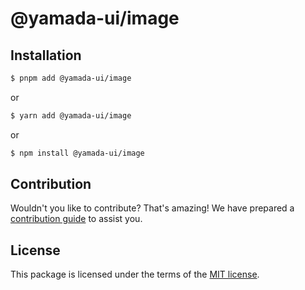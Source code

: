 # @yamada-ui/image

## Installation

```sh
$ pnpm add @yamada-ui/image
```

or

```sh
$ yarn add @yamada-ui/image
```

or

```sh
$ npm install @yamada-ui/image
```

## Contribution

Wouldn't you like to contribute? That's amazing! We have prepared a [contribution guide](https://github.com/hirotomoyamada/yamada-ui/blob/main/CONTRIBUTING.md) to assist you.

## License

This package is licensed under the terms of the
[MIT license](https://github.com/hirotomoyamada/yamada-ui/blob/main/LICENSE).
